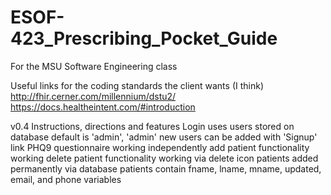# ESOF-423_Prescribing_Pocket_Guide
For the MSU Software Engineering class

Useful links for the coding standards the client wants (I think)
http://fhir.cerner.com/millennium/dstu2/
https://docs.healtheintent.com/#introduction

v0.4
Instructions, directions and features
Login uses users stored on database
	default is 'admin', 'admin'
	new users can be added with 'Signup' link
PHQ9 questionnaire working independently
add patient functionality working
delete patient functionality working via delete icon
patients added permanently via database
	patients contain fname, lname, mname, updated, email, and phone variables


